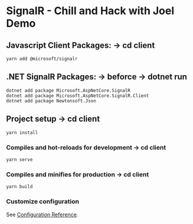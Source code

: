 # SignalR - Chill and Hack with Joel Demo

## Javascript Client Packages: -> cd client

```
yarn add @microsoft/signalr
```

## .NET SignalR Packages: -> beforce -> dotnet run

```
dotnet add package Microsoft.AspNetCore.SignalR
dotnet add package Microsoft.AspNetCore.SignalR.Client
dotnet add package Newtonsoft.Json
```

## Project setup -> cd client

```
yarn install
```

### Compiles and hot-reloads for development -> cd client

```
yarn serve
```

### Compiles and minifies for production -> cd client

```
yarn build
```

### Customize configuration

See [Configuration Reference](https://cli.vuejs.org/config/).
